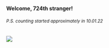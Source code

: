#### Welcome, 724th stranger!

###### <sup>P.S. counting started approximately in 10.01.22</sup>

<img src="https://kraftwerk28.pp.ua/vcnt.png"></img>
